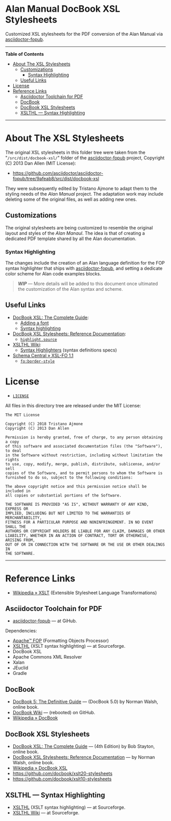 #  Alan Manual DocBook XSL Stylesheets

Customized XSL stylesheets for the PDF conversion of the Alan Manual via [asciidoctor-fopub].

-----

**Table of Contents**

<!-- MarkdownTOC autolink="true" bracket="round" autoanchor="false" lowercase="only_ascii" uri_encoding="true" levels="1,2,3" -->

- [About The XSL Stylesheets](#about-the-xsl-stylesheets)
    - [Customizations](#customizations)
        - [Syntax Highlighting](#syntax-highlighting)
    - [Useful Links](#useful-links)
- [License](#license)
- [Reference Links](#reference-links)
    - [Asciidoctor Toolchain for PDF](#asciidoctor-toolchain-for-pdf)
    - [DocBook](#docbook)
    - [DocBook XSL Stylesheets](#docbook-xsl-stylesheets)
    - [XSLTHL — Syntax Highlighting](#xslthl-%E2%80%94-syntax-highlighting)

<!-- /MarkdownTOC -->

-----

# About The XSL Stylesheets

The original XSL stylesheets in this folder tree were taken from the "`/src/dist/docbook-xsl/`" folder of the [asciidoctor-fopub] project, Copyright (C) 2013 Dan Allen (MIT License):

- https://github.com/asciidoctor/asciidoctor-fopub/tree/9afeab8/src/dist/docbook-xsl

They were subsequently edited by Tristano Ajmone to adapt them to the styling needs of the _Alan Manual_ project. The adaptation work may include deleting some of the original files, as well as adding new ones.

## Customizations

The original stylesheets are being customized to resemble the original layout and styles of the _Alan Manaul_. The idea is that of creating a dedicated PDF template shared by all the Alan documentation.

### Syntax Highlighting

The changes include the creation of an Alan language definition for the FOP syntax highlighter that ships with [asciidoctor-fopub], and setting a dedicate color scheme for Alan code examples blocks.

> _**WIP**_ — More details will be added to this document once ultimated the customization of the Alan syntax and scheme.

## Useful Links

- [DocBook XSL: The Complete Guide]:
    + [Adding a font]
    + [Syntax highlighting]
- [DocBook XSL Stylesheets: Reference Documentation]:
    + [`highlight.source`][highlight.source]
- [XSLTHL Wiki]:
    + [Syntax Highlighters] (syntax definitions specs)
- [Schema Central » XSL-FO 1.1]
    + [`fo:border-style`][fo:border-style]

# License

- [`LICENSE`](./LICENSE)

All files in this directory tree are released under the MIT License:

```
The MIT License

Copyright (C) 2018 Tristano Ajmone
Copyright (C) 2013 Dan Allen

Permission is hereby granted, free of charge, to any person obtaining a copy
of this software and associated documentation files (the "Software"), to deal
in the Software without restriction, including without limitation the rights
to use, copy, modify, merge, publish, distribute, sublicense, and/or sell
copies of the Software, and to permit persons to whom the Software is
furnished to do so, subject to the following conditions:

The above copyright notice and this permission notice shall be included in
all copies or substantial portions of the Software.

THE SOFTWARE IS PROVIDED "AS IS", WITHOUT WARRANTY OF ANY KIND, EXPRESS OR
IMPLIED, INCLUDING BUT NOT LIMITED TO THE WARRANTIES OF MERCHANTABILITY,
FITNESS FOR A PARTICULAR PURPOSE AND NONINFRINGEMENT. IN NO EVENT SHALL THE
AUTHORS OR COPYRIGHT HOLDERS BE LIABLE FOR ANY CLAIM, DAMAGES OR OTHER
LIABILITY, WHETHER IN AN ACTION OF CONTRACT, TORT OR OTHERWISE, ARISING FROM,
OUT OF OR IN CONNECTION WITH THE SOFTWARE OR THE USE OR OTHER DEALINGS IN
THE SOFTWARE.
```


-------------------------------------------------------------------------------

# Reference Links

- [Wikipedia » XSLT][WP XSLT] (Extensible Stylesheet Language Transformations)

## Asciidoctor Toolchain for PDF

- [asciidoctor-fopub] — at GiHub.

Dependencies:

- [Apache™ FOP][FOP] (Formatting Objects Processor)
- [XSLTHL]  (XSLT syntax highlighting) — at Sourceforge.
- DocBook XSL
- Apache Commons XML Resolver
- Xalan
- JEuclid
- Gradle

[FOP]: https://xmlgraphics.apache.org/fop/ "Visit the Apache™ FOP Project"

## DocBook

- [DocBook 5: The Definitive Guide] — (DocBook 5.0) by Norman Walsh, online book.
- [DocBook Wiki] — (rebooted) on GitHub.
- [Wikipedia » DocBook][WP DocBook]


## DocBook XSL Stylesheets

- [DocBook XSL: The Complete Guide] — (4th Edition) by Bob Stayton, online book.
- [DocBook XSL Stylesheets: Reference Documentation] — by Norman Walsh, online book.
- [Wikipedia » DocBook XSL][WP DocBook XSL]
- https://github.com/docbook/xslt20-stylesheets
- https://github.com/docbook/xslt10-stylesheets

## XSLTHL — Syntax Highlighting

- [XSLTHL]  (XSLT syntax highlighting) — at Sourceforge.
- [XSLTHL Wiki] — at Sourceforge.

<!-----------------------------------------------------------------------------
                               REFERENCE LINKS                                
------------------------------------------------------------------------------>

[asciidoctor-fopub]: https://github.com/asciidoctor/asciidoctor-fopub

<!-- DocBook -->

[DocBook 5: The Definitive Guide]: https://tdg.docbook.org/tdg/5.0/docbook.html
[DocBook Wiki]: https://github.com/docbook/wiki/wiki

<!-- DocBook XSL Stylesheets: Reference Documentation -->

[DocBook XSL Stylesheets: Reference Documentation]: http://docbook.sourceforge.net/release/xsl/current/doc/
[highlight.source]: http://docbook.sourceforge.net/release/xsl/current/doc/fo/highlight.source.html

<!-- Misc Info Resources -->

[Schema Central » XSL-FO 1.1]: http://www.datypic.com/sc/fo11/s-fo.xsd.html
[fo:border-style]: http://www.datypic.com/sc/fo11/t-fo_border-style.html

<!-- XSLTHL -->

[XSLTHL]: https://sourceforge.net/projects/xslthl/
[XSLTHL Wiki]: https://sourceforge.net/p/xslthl/wiki/Home/
[Syntax Highlighters]: https://sourceforge.net/p/xslthl/wiki/Syntax%20Highlighters/

<!-- DocBook XSL: The Complete Guide -->

[DocBook XSL: The Complete Guide]: http://www.sagehill.net/docbookxsl/index.html
[Adding a font]: http://www.sagehill.net/docbookxsl/AddFont.html
[Syntax highlighting]: http://www.sagehill.net/docbookxsl/SyntaxHighlighting.html

<!-- Wikipedia -->

[WP DocBook]: https://en.wikipedia.org/wiki/DocBook
[WP DocBook XSL]: https://en.wikipedia.org/wiki/DocBook_XSL
[WP XSLT]: https://en.wikipedia.org/wiki/XSLT


<!-- EOF -->
